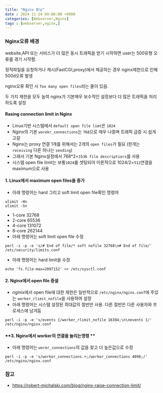 ```yaml
---
title: "Nginx 튜닝"
date : 2024-11-24 09:00:00 +0900
categories: [Webserver,Nginx]
tags : [webserver,nginx,]
---
```




### **Nginx오류 배경**
website,API 또는 서비스가 더 많은 동시 트래픽을 받기 시작하면 user는 500유형 오류를 겪기 시작함.

정적파일을 요청하거나 캐시(FastCGI,proxy)에서 제공하는 경우 nginx제한으로 인해 500d오류 발생 

nginx오류 확인 시 `Too many open files`라는 줄이 있음. 

두 가지 제한을 모두 높여 nginx가 기본매우 보수적인 설정보다 더 많은 트래픽을 처리하도록 설정

#### **Rasing connection limit in Nginx**
- Linux기반 시스템에서 `default open file limt`은 `1024`
- Nginx의 기본 `worekr_connections`는 `768`으로 매우 나증며 트래픽 급증 시 쉽게 고갈
- Nginx는 proxy 연결 1개를 위해서는 2개의 `open files`가 필요 (한개는 `receiving` 다른 하나는 `sending`)
- 그래서 기본 Nginx설정에서 768*2=`1536 file descriptiors`를 사용
- 시스템 open file limit는 보통`1024`롤 셋팅되어 이론적으로 1024/2=`512`연결을 maximum으로 사용

#### **1. Linux에서 maximum open files을 증가**
- 아래 명령어는 hard 그리고 soft limit open file확인 명령어
  
```
ulimit -Hn
ulimit -Sn
```

- 1-core 32768
- 2-core 65536
- 4-core 131072
- 8-core 262144
- 아래 명령어는 soft limit open file 수정 
  
```
perl -i -p -e 's/# End of file/* soft nofile 32768\n# End of file/' /etc/security/limits.conf
```

- 아래 명령어는 hard limit을 수정 

```
echo 'fs.file-max=2097152' >> /etc/sysctl.conf
```

#### **2. Nginx에서 open file 증설**
- nginix에서 open file에 대한 제한은 일반적으로 `/etc/nginx/nginx.conf`에 주있는 `worker_rlimit_nofile`을 사용하여 설정 
- 아래 명령어는 시스템 설정된 최대값의 절반만 사용. 다른 절반은 다른 사용자와  프로세스에 남겨둠

```
perl -i -p -e 's/events {/worker_rlimit_nofile 16384;\n\nevents {/' /etc/nginx/nginx.conf
```

#### **3. Nginx에서 worker의 연결을 늘리는명령 **
- 아래 명령어는 `worer_connections`의 값을 찾고 더 높은값으로 수정 
  
```
perl -i -p -e 's/worker_connections.+;/worker_connections 4096;/' /etc/nginx/nginx.conf
```


### **참고**
- <https://robert-michalski.com/blog/nginx-raise-connection-limit/>

